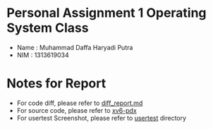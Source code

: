 # Personal Assignment 1 Operating System Class

- Name : Muhammad Daffa Haryadi Putra 
- NIM  : 1313619034

# Notes for Report

- For code diff, please refer to [diff_report.md](./diff_report.md)
- For source code, please refer to [xv6-pdx](./xv6-pdx)
- For usertest Screenshot, please refer to [usertest](./usertest) directory

